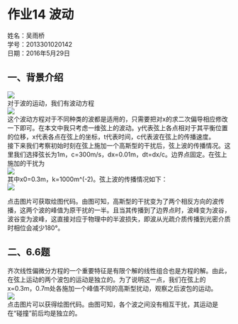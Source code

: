 # 作业14 波动
姓名：吴雨桥  
学号：2013301020142  
日期：2016年5月29日  
## 一、背景介绍  
![](http://pic41.nipic.com/20140519/5295460_193617689185_2.jpg)   
对于波的运动，我们有波动方程  
![](https://raw.githubusercontent.com/wuyuqiao/computationalphysics_N2013301020142/master/Ex-14/wave%20equ.png)  
这个波动方程对于不同种类的波都是适用的，只需要把对x的求二次偏导相应修改一下即可。在本文中我只考虑一维弦上的波动。y代表弦上各点相对于其平衡位置的位移，x代表各点在弦上的坐标，t代表时间，c代表波在弦上的传播速度。  
接下来我们考察初始时刻在弦上施加一个高斯型的干扰后，弦上波的传播情况。这里我们选择弦长为1m，c=300m/s，dx=0.01m，dt=dx/c。边界点固定。在弦上施加的干扰为  
![](https://raw.githubusercontent.com/wuyuqiao/computationalphysics_N2013301020142/master/Ex-14/gauss.png)  
其中x0=0.3m，k=1000m^(-2)。弦上波的传播情况如下：  
[![](https://raw.githubusercontent.com/wuyuqiao/computationalphysics_N2013301020142/master/Ex-14/gif%201.gif)](https://raw.githubusercontent.com/wuyuqiao/computationalphysics_N2013301020142/master/Ex-14/gauss1.py)  

点击图片可获取绘图代码。由图可知，高斯型的干扰变为了两个相反方向的波传播，这两个波的峰值为原干扰的一半。且当其传播到了边界点时，波峰变为波谷，波谷变为波峰，这直接对应于物理中的半波损失，即波从光疏介质传播到光密介质时相位会减少180°。  
## 二、6.6题  
齐次线性偏微分方程的一个重要特征是有限个解的线性组合也是方程的解。由此，在弦上运动的两个波包的运动是独立的。为了说明这一点，我们在弦上的x=0.3m，0.7m处各施加一个峰值不同的高斯型扰动，观察之后波包的运动。  
[![](https://raw.githubusercontent.com/wuyuqiao/computationalphysics_N2013301020142/master/Ex-14/gif%203.gif)](https://raw.githubusercontent.com/wuyuqiao/computationalphysics_N2013301020142/master/Ex-14/gauss2.py)  
点击图片可以获得绘图代码。由图可知，各个波之间没有相互干扰，其运动是在“碰撞”前后均是独立的。  
